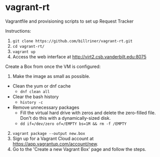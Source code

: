 # vagrant-rt
Vagrantfile and provisioning scripts to set up Request Tracker

Instructions:

1. ```git clone https://github.com/billriner/vagrant-rt.git```
2. ```cd vagrant-rt/```
3. ``vagrant up``
4. Access the web interface at http://virt2.csb.vanderbilt.edu:8075

Create a Box from once the VM is configured:

1. Make the image as small as possible.
- Clean the yum or dnf cache
  - ```dnf clean all```
- Clear the bash history
  - ```history -c```
- Remove unnecessary packages
  - Fill the virtual hard drive with zeros and delete the zero-filled file.  Don't do this with a dynamically-sized disk.
  - ```dd if=/dev/zero of=/EMPTY bs=1M && rm -f /EMPTY```
2. ```vagrant package --output new.box```
3. Sign up for a Vagrant Cloud account at https://app.vagrantup.com/account/new.
4. Go to the 'Create a new Vagrant Box' page and follow the steps.
